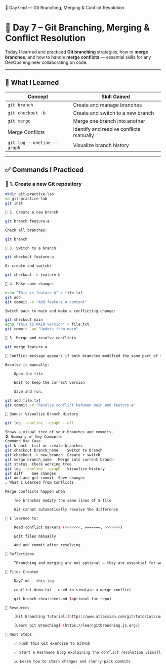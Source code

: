 📘 Day7.md — Git Branching, Merging & Conflict Resolution

# 📅 Day 7 – Git Branching, Merging & Conflict Resolution

Today I learned and practiced **Git branching** strategies, how to **merge branches**, and how to handle **merge conflicts** — essential skills for any DevOps engineer collaborating on code.

---

## 🧠 What I Learned

| Concept                   | Skill Gained                                  |
|---------------------------|-----------------------------------------------|
| `git branch`              | Create and manage branches                    |
| `git checkout -b`         | Create and switch to a new branch             |
| `git merge`               | Merge one branch into another                |
| Merge Conflicts           | Identify and resolve conflicts manually       |
| `git log --oneline --graph` | Visualize branch history                   |

---

## ✅ Commands I Practiced

### 🔀 1. Create a new Git repository

```bash
mkdir git-practice-lab
cd git-practice-lab
git init

🌿 2. Create a new branch

git branch feature-a

Check all branches:

git branch

🚀 3. Switch to a branch

git checkout feature-a

Or create and switch:

git checkout -b feature-b

📝 4. Make some changes

echo "This is feature A" > file.txt
git add .
git commit -m "Add feature A content"

Switch back to main and make a conflicting change:

git checkout main
echo "This is MAIN version" > file.txt
git commit -am "Update from main"

🔀 5. Merge and resolve conflicts

git merge feature-a

🛑 Conflict message appears if both branches modified the same part of the file.

Resolve it manually:

    Open the file

    Edit to keep the correct version

    Save and run:

git add file.txt
git commit -m "Resolve conflict between main and feature-a"

🧪 Bonus: Visualize Branch History

git log --oneline --graph --all

Shows a visual tree of your branches and commits.
🛠️ Summary of Key Commands
Command	Use Case
git branch	List or create branches
git checkout branch_name	Switch to branch
git checkout -b new_branch	Create + switch
git merge branch_name	Merge into current branch
git status	Check working tree
git log --oneline --graph	Visualize history
git diff	See changes
git add and git commit	Save changes
⚔️ What I Learned from Conflicts

Merge conflicts happen when:

    Two branches modify the same lines of a file

    Git cannot automatically resolve the difference

🧠 I learned to:

    Read conflict markers (<<<<<<<, =======, >>>>>>>)

    Edit files manually

    Add and commit after resolving

📌 Reflections

    “Branching and merging are not optional — they are essential for working in teams. Conflict resolution is an art that becomes easier with practice.”

📂 Files Created

    Day7.md — this log

    conflict-demo.txt — used to simulate a merge conflict

    git-branch-cheatsheet.md (optional for repo)

🔗 Resources

    [Git Branching Tutorial](https://www.atlassian.com/git/tutorials/using-branches)

    [Learn Git Branching] (https://learngitbranching.js.org/)

📘 Next Steps

    ✅ Push this Git exercise to GitHub

    ✅ Start a Hashnode blog explaining the conflict resolution visually

    🔜 Learn how to stash changes and cherry-pick commits

